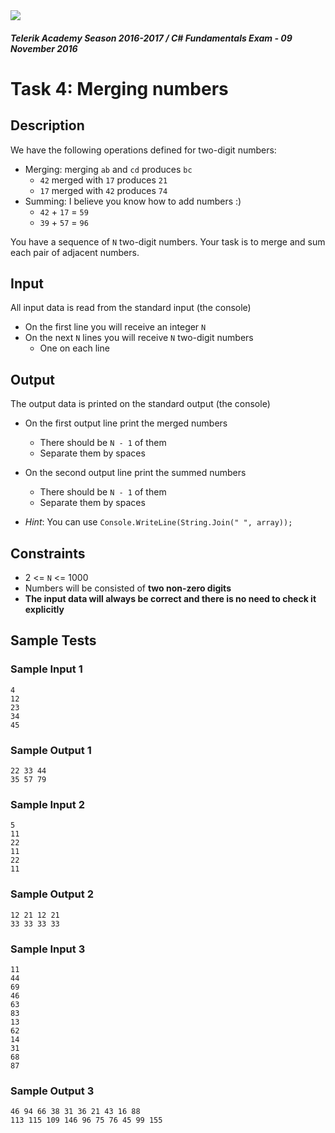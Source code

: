 <img src="https://raw.githubusercontent.com/TelerikAcademy/Common/master/logos/telerik-header-logo.png"/>

#### _Telerik Academy Season 2016-2017 / C# Fundamentals Exam - 09 November 2016_
# Task 4: Merging numbers

## Description

We have the following operations defined for two-digit numbers:
- Merging: merging `ab` and `cd` produces `bc`
  - `42` merged with `17` produces `21`
  - `17` merged with `42` produces `74`
- Summing: I believe you know how to add numbers :)
  - `42` + `17` = `59`
  - `39` + `57` = `96`

You have a sequence of `N` two-digit numbers. Your task is to merge and sum each pair of adjacent numbers.

## Input

All input data is read from the standard input (the console)

- On the first line you will receive an integer `N`
- On the next `N` lines you will receive `N` two-digit numbers
  - One on each line

## Output

The output data is printed on the standard output (the console)

- On the first output line print the merged numbers
  - There should be `N - 1` of them
  - Separate them by spaces
- On the second output line print the summed numbers
  - There should be `N - 1` of them
  - Separate them by spaces

- _Hint_: You can use `Console.WriteLine(String.Join(" ", array));`

## Constraints

- 2 <= `N` <= 1000
- Numbers will be consisted of **two non-zero digits**
- **The input data will always be correct and there is no need to check it explicitly**

## Sample Tests

### Sample Input 1

```
4
12
23
34
45
```

### Sample Output 1

```
22 33 44
35 57 79
```

### Sample Input 2

```
5
11
22
11
22
11
```

### Sample Output 2

```
12 21 12 21
33 33 33 33
```

### Sample Input 3

```
11
44
69
46
63
83
13
62
14
31
68
87
```

### Sample Output 3

```
46 94 66 38 31 36 21 43 16 88
113 115 109 146 96 75 76 45 99 155
```